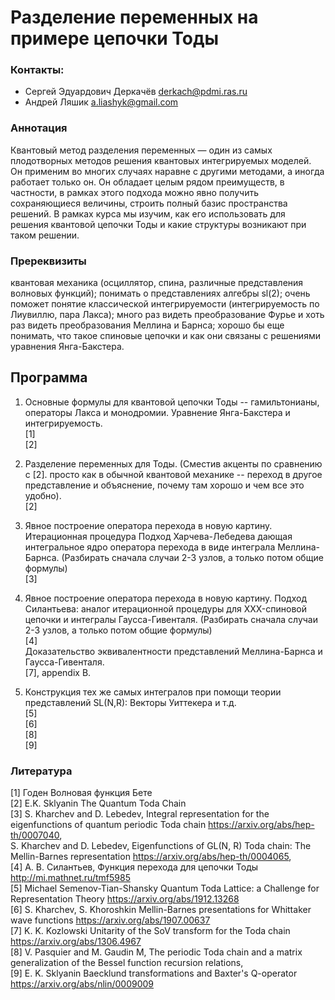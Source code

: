 # Разделение переменных на примере цепочки Тоды

### Контакты:
* Сергей Эдуардович Деркачёв <derkach@pdmi.ras.ru>
* Андрей Ляшик <a.liashyk@gmail.com>

### Аннотация
Квантовый метод разделения переменных — один из самых плодотворных методов решения квантовых интегрируемых моделей. Он применим во многих случаях наравне с другими методами, а иногда работает только он. Он обладает целым рядом преимуществ, в частности, в рамках этого подхода можно явно получить сохраняющиеся величины, строить полный базис пространства решений. В рамках курса мы изучим, как его использовать для решения квантовой цепочки Тоды и какие структуры возникают при таком решении.
 
### Пререквизиты   
квантовая механика (осциллятор, спина, различные представления волновых функций); понимать о представлениях алгебры sl(2); очень поможет понятие классической интегрируемости (интегрируемость по Лиувиллю, пара Лакса); много раз видеть преобразование Фурье и хоть раз видеть преобразования Меллина и Барнса; хорошо бы еще понимать, что такое спиновые цепочки и как они связаны с решениями уравнения Янга-Бакстера.

## Программа

1.  Основные формулы для квантовой цепочки Тоды -- гамильтонианы, операторы Лакса и монодромии. Уравнение Янга-Бакстера и интегрируемость.  
[1]  
[2]

2. Разделение переменных для Тоды. (Сместив акценты по сравнению с [2]. просто как в обычной квантовой механике -- переход в другое представление и объяснение, почему там хорошо и чем все это удобно).  
[2]

3. Явное построение оператора перехода в новую картину. Итерационная процедура Подход Харчева-Лебедева дающая интегральное ядро оператора перехода в виде интеграла Меллина-Барнса. (Разбирать сначала случаи 2-3 узлов, а только потом общие формулы)  
[3]

4.  Явное построение оператора перехода в новую картину. Подход Силантьева: аналог итерационной процедуры для XXX-спиновой цепочки и интегралы Гаусса-Гивенталя.  (Разбирать сначала случаи 2-3 узлов, а только потом общие формулы)   
[4]  
Доказательство эквивалентности представлений Меллина-Барнса и Гаусса-Гивенталя.  
[7], appendix B.  
 
5.  Конструкция тех же самых интегралов при помощи теории представлений SL(N,R): Векторы Уиттекера и т.д.  
[5]  
[6]  
[8]  
[9]  

### Литература
[1] Годен Волновая функция Бете  
[2] E.K. Sklyanin The Quantum Toda Chain  
[3] S. Kharchev and D. Lebedev, Integral representation for the eigenfunctions of quantum periodic Toda chain <https://arxiv.org/abs/hep-th/0007040>,  
S. Kharchev and D. Lebedev, Eigenfunctions of GL(N, R) Toda chain: The Mellin-Barnes representation <https://arxiv.org/abs/hep-th/0004065>,  
[4]  А. В. Силантьев, Функция перехода для цепочки Тоды <http://mi.mathnet.ru/tmf5985>  
[5]  Michael Semenov-Tian-Shansky Quantum Toda Lattice: a Challenge for Representation Theory <https://arxiv.org/abs/1912.13268>  
[6] S. Kharchev, S. Khoroshkin Mellin-Barnes presentations for Whittaker wave functions <https://arxiv.org/abs/1907.00637>  
[7] K. K. Kozlowski Unitarity of the SoV transform for the Toda chain <https://arxiv.org/abs/1306.4967>  
[8] V. Pasquier and M. Gaudin M, The periodic Toda chain and a matrix generalization of the Bessel function recursion relations,   
[9] E. K. Sklyanin Baecklund transformations and Baxter's Q-operator <https://arxiv.org/abs/nlin/0009009>  

